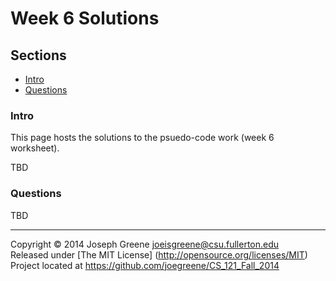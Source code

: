 # Week 6 Solutions

## Sections
- [Intro](#intro)
- [Questions](#questions)

### Intro
This page hosts the solutions to the psuedo-code work (week 6 worksheet).

TBD

### Questions
TBD

-------------------------------------------------------------------------------

Copyright &copy; 2014 Joseph Greene <joeisgreene@csu.fullerton.edu>  
Released under [The MIT License] (http://opensource.org/licenses/MIT)  
Project located at <https://github.com/joegreene/CS_121_Fall_2014>